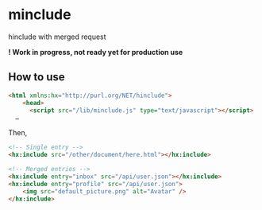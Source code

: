 # minclude
hinclude with merged request

**! Work in progress, not ready yet for production use**

## How to use

```html
<html xmlns:hx="http://purl.org/NET/hinclude">
    <head>
      <script src="/lib/minclude.js" type="text/javascript"></script>
  …
```

Then,

```html
<!-- Single entry -->
<hx:include src="/other/document/here.html"></hx:include>

<!-- Merged entries -->
<hx:include entry="inbox" src="/api/user.json"></hx:include>
<hx:include entry="profile" src="/api/user.json">
    <img src="default_picture.png" alt="Avatar" />
</hx:include>
```